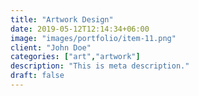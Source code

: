 ```yaml
---
title: "Artwork Design"
date: 2019-05-12T12:14:34+06:00
image: "images/portfolio/item-11.png"
client: "John Doe"
categories: ["art","artwork"]
description: "This is meta description."
draft: false
---
```



